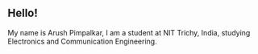 ## Hello!

My name is Arush Pimpalkar, I am a student at NIT Trichy, India, studying Electronics and Communication Engineering.
